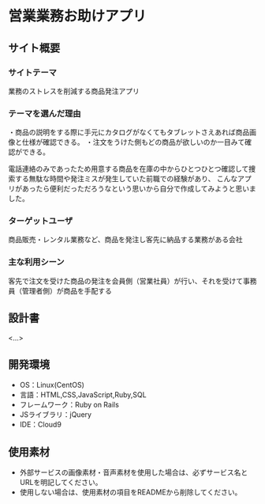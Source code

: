 # 営業業務お助けアプリ

## サイト概要
### サイトテーマ
業務のストレスを削減する商品発注アプリ

### テーマを選んだ理由
・商品の説明をする際に手元にカタログがなくてもタブレットさえあれば商品画像と仕様が確認できる。
・注文をうけた側もどの商品が欲しいのか一目みて確認ができる。


電話連絡のみであったため用意する商品を在庫の中からひとつひとつ確認して捜索する無駄な時間や発注ミスが発生していた前職での経験があり、
こんなアプリがあったら便利だっただろうなという思いから自分で作成してみようと思いました。


### ターゲットユーザ
商品販売・レンタル業務など、商品を発注し客先に納品する業務がある会社

### 主な利用シーン
客先で注文を受けた商品の発注を会員側（営業社員）が行い、それを受けて事務員（管理者側）が商品を手配する

## 設計書
<...>

## 開発環境
- OS：Linux(CentOS)
- 言語：HTML,CSS,JavaScript,Ruby,SQL
- フレームワーク：Ruby on Rails
- JSライブラリ：jQuery
- IDE：Cloud9

## 使用素材
- 外部サービスの画像素材・音声素材を使用した場合は、必ずサービス名とURLを明記してください。
- 使用しない場合は、使用素材の項目をREADMEから削除してください。